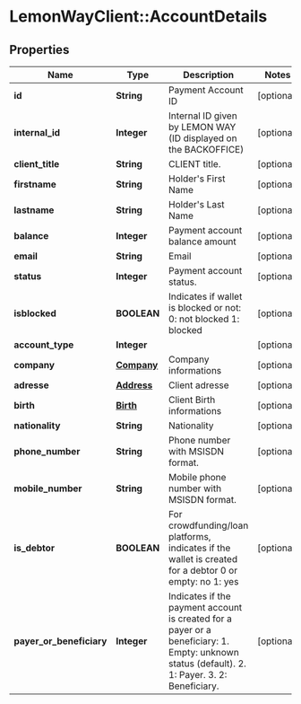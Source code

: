 # LemonWayClient::AccountDetails

## Properties
Name | Type | Description | Notes
------------ | ------------- | ------------- | -------------
**id** | **String** | Payment Account ID | [optional] 
**internal_id** | **Integer** | Internal ID given by LEMON WAY (ID displayed on the BACKOFFICE) | [optional] 
**client_title** | **String** | CLIENT title. | [optional] 
**firstname** | **String** | Holder&#39;s First Name | [optional] 
**lastname** | **String** | Holder&#39;s Last Name | [optional] 
**balance** | **Integer** | Payment account balance amount | [optional] 
**email** | **String** | Email | [optional] 
**status** | **Integer** | Payment account status. | [optional] 
**isblocked** | **BOOLEAN** | Indicates if wallet is blocked or not:  0: not blocked  1: blocked | [optional] 
**account_type** | **Integer** |  | [optional] 
**company** | [**Company**](Company.md) | Company informations | [optional] 
**adresse** | [**Address**](Address.md) | Client adresse | [optional] 
**birth** | [**Birth**](Birth.md) | Client Birth informations | [optional] 
**nationality** | **String** | Nationality | [optional] 
**phone_number** | **String** | Phone number with MSISDN format. | [optional] 
**mobile_number** | **String** | Mobile phone number with MSISDN format. | [optional] 
**is_debtor** | **BOOLEAN** | For crowdfunding/loan platforms, indicates if the wallet is created for a debtor   0 or empty: no  1: yes | [optional] 
**payer_or_beneficiary** | **Integer** | Indicates if the payment account is created for a payer or a beneficiary:  1. Empty: unknown status (default).  2. 1: Payer.  3. 2: Beneficiary. | [optional] 


